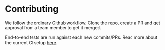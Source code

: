 # Contributing

We follow the ordinary Github workflow. Clone the repo, create a PR and get approval from a team member to get it merged.

End-to-end tests are run against each new commits/PRs. Read more about the current CI setup [here](./CI.md).
